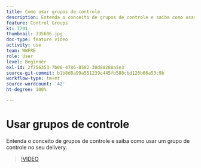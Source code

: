 ```yaml
---
title: Como usar grupos de controle
description: Entenda o conceito de grupos de controle e saiba como usar um grupo de controle no seu delivery.
feature: Control Groups
kt: 7791
thumbnail: 335606.jpg
doc-type: feature video
activity: use
team: WWFRE
role: User
level: Beginner
exl-id: 2f756353-7b06-4786-8582-38d80288a5e3
source-git-commit: b1b8d8a99a551239c445fb588cbd126b66a53c9b
workflow-type: tm+mt
source-wordcount: '42'
ht-degree: 100%

---
```


# Usar grupos de controle

Entenda o conceito de grupos de controle e saiba como usar um grupo de controle no seu delivery.

>[!VIDEO](https://video.tv.adobe.com/v/335606?quality=12&learn=on)
